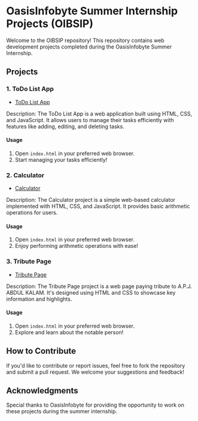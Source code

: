 # OasisInfobyte Summer Internship Projects (OIBSIP)

Welcome to the OIBSIP repository! This repository contains web development projects completed during the OasisInfobyte Summer Internship.

## Projects

### 1. ToDo List App

- [ToDo List App](./OIBSIP-To-do%20List/)

Description: The ToDo List App is a web application built using HTML, CSS, and JavaScript. It allows users to manage their tasks efficiently with features like adding, editing, and deleting tasks.

#### Usage

1. Open `index.html` in your preferred web browser.
2. Start managing your tasks efficiently!

### 2. Calculator

- [Calculator](./OIBSIP-Calculator/)

Description: The Calculator project is a simple web-based calculator implemented with HTML, CSS, and JavaScript. It provides basic arithmetic operations for users.

#### Usage

1. Open `index.html` in your preferred web browser.
2. Enjoy performing arithmetic operations with ease!

### 3. Tribute Page

- [Tribute Page](./OIBSIP-Tribute%20Page/)

Description: The Tribute Page project is a web page paying tribute to A.P.J. ABDUL KALAM. It's designed using HTML and CSS to showcase key information and highlights.

#### Usage

1. Open `index.html` in your preferred web browser.
2. Explore and learn about the notable person!

## How to Contribute

If you'd like to contribute or report issues, feel free to fork the repository and submit a pull request. We welcome your suggestions and feedback!

## Acknowledgments

Special thanks to OasisInfobyte for providing the opportunity to work on these projects during the summer internship.
